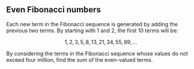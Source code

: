 ## Even Fibonacci numbers

Each new term in the Fibonacci sequence is generated by adding the previous two terms. By starting with $1$ and $2$, the first $10$ terms will be:

$$1, 2, 3, 5, 8, 13, 21, 34, 55, 89, ...$$

By considering the terms in the Fibonacci sequence whose values do not exceed four million, find the sum of the even-valued terms.

